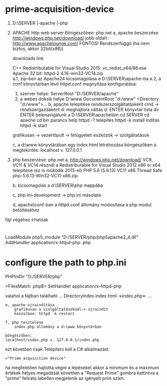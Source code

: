 # prime-acquisition-device
1. 
	D:\SERVER
		|-apache
		|-php

2. APACHE http web server Böngészőben: php.net
   a, apache beszerzése
	http://windows.php.net/download/ 
   jobb oldalt :
	http://www.apachelounge.com/
	FONTOS! 
	Rendszerfüggő (ha nem biztos, akkor 32bit(x86))

  	 downloads link

	C++ Redistributable for Visual Studio 2015: vc_redist_x64/86.exe
	Apache 32 bit:	httpd-2.4.16-win32-VC14.zip   
   a.1, zip-ben az Apache24 kicsomagolása a D:\SERVER\apache-ba
   a.2, a conf könyvtárban lévő httpd.conf megnyitása
	konfigurálása:
	1. szerver helye: 
		ServerRoot "D:/SERVER/apache"
	2. a webes doksik helye D:\www
		DocumentRoot "d:/www"
		<Directory "d:/www">...
   b, apache telepítése rendszerszolgáltatásként
	cmd -> rendszergazdaként
	d: meghajtóra váltás
	d: ENTER
	könyvtár lista
	dir ENTER
	belenavigálunk a D:\SERVER\apache\bin
	cd SERVER
	cd apache
	cd bin
	parancs help
	httpd -?
	telepítés
	httpd -k install 
	indítás
	httpd -k start
	
	grafikusan -> vezérlőpult -> felügyeleti eszközök -> szolgáltatások

    c, a d:\www könyvtárában egy index.html létrehozása
	böngészőben a megtekintés:
	localhost v. 127.0.0.1

3. php beszerzése: php.net
	a, http://windows.php.net/download/
	VC9, VC11 & VC14 résznél a Redistributable for 
	Visual Studio 2012 x86 or x64 telepítése (ez is működik 2015-el)
	PHP 5.6 (5.6.13)
		VC11 x86 Thread Safe
	php-5.6.13-Win32-VC11-x86.zip
	
	b, kicsomagolás a d:\SERVER\php mappába
	
	c, php.ini-development -> php.ini másolata

	d, apache\conf-ban a httpd.conf állomány módosítása a
	php modul betöltéséhez

fájl végéhez írhatóak

# 
LoadModule php5_module "D:/SERVER/php/php5apache2_4.dll"
AddHandler application/x-httpd-php .php

# configure the path to php.ini
PHPIniDir "D:/SERVER/php"

<FilesMatch \.php$>
      SetHandler application/x-httpd-php
</FilesMatch>


valahol a fájlban található
...
<IfModule dir_module>
    DirectoryIndex index.html ->index.php<-
</IfModule>
...
	
	e, apache újraindítása
		grafikusan a szolgáltatásoknál-> újraindít
		konzolban: httpd -k restart

	f, php tesztelése
		index.php állomány a d:\www könyvtárban
		
<?php
	phpinfo();
?>




	böngészőben:
	localhost/index.php v. 127.0.0.1/index.php
	

ezt követően csak Telepíteni kell a C# alkalmazást

 	>"Prime acquisition device"

ha megfelelően hajtotta végre a lépéseket
akkor a minimum és a maximum értékek helyes megadását követően
a "Request Prime" gombra kattintva a "prime" feliratú labellen megjelenik
az igényelt prím szám.
